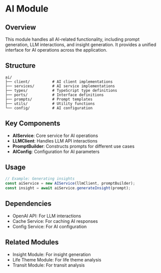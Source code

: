 # AI Module

## Overview
This module handles all AI-related functionality, including prompt generation, LLM interactions, and insight generation. It provides a unified interface for AI operations across the application.

## Structure
```
ai/
├── client/          # AI client implementations
├── services/        # AI service implementations
├── types/           # TypeScript type definitions
├── ports/           # Interface definitions
├── prompts/         # Prompt templates
├── utils/           # Utility functions
└── config/          # AI configuration
```

## Key Components
- **AIService**: Core service for AI operations
- **LLMClient**: Handles LLM API interactions
- **PromptBuilder**: Constructs prompts for different use cases
- **AIConfig**: Configuration for AI parameters

## Usage
```typescript
// Example: Generating insights
const aiService = new AIService(llmClient, promptBuilder);
const insight = await aiService.generateInsight(prompt);
```

## Dependencies
- OpenAI API: For LLM interactions
- Cache Service: For caching AI responses
- Config Service: For AI configuration

## Related Modules
- Insight Module: For insight generation
- Life Theme Module: For life theme analysis
- Transit Module: For transit analysis

